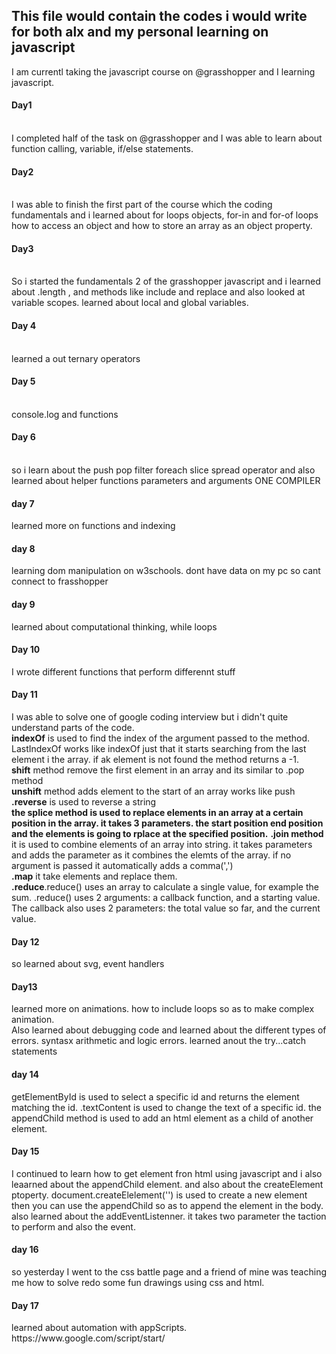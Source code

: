 <h2>This file would contain the codes i would write for both alx and my personal learning on javascript</h2>
<p>I am currentl taking the javascript course on @grasshopper and I learning javascript.</p>
<p><h4>Day1</h4> <br> I completed half of the task on @grasshopper and I was able to learn about function calling, variable, if/else statements. </p>
<p><h4>Day2</h4> <br>I was able to finish the first part of the course which the coding fundamentals and i learned about for loops objects, for-in and for-of loops how to access an object and how to store an array as an object property.</p>
<p><h4>Day3</h4> <br>So i started the fundamentals 2 of the grasshopper javascript and i learned about .length , and methods like include and replace and also looked at variable scopes. learned about local and global variables.</p>
<p><h4>Day 4</h4><br> learned a out ternary operators</p>
<p><h4>Day 5</h4><br> console.log and functions
<p><h4>Day 6</h4><br> so i learn about the push pop filter foreach slice  spread operator  and also learned about helper functions parameters and arguments ONE COMPILER</p>
<p><h4>day 7</h4> learned more on functions and indexing</p>
<p><h4>day 8</h4>
learning dom manipulation on w3schools. dont have data on my pc so cant connect to frasshopper
</p>
<p><h4>day 9</h4>learned about computational thinking, while loops</p>
<p><h4>Day 10</h4> I wrote different functions that perform differennt stuff </p>
<p><h4>Day 11</h4> I was able to solve one of google coding interview but i didn't quite understand parts of the code.  <br>
<b>indexOf</b> is used to find the index of the argument passed to the method.  <br> LastIndexOf works like indexOf just that it starts searching from the last element i the array. if ak element is not found the method returns a -1.<br>
<b>shift</b> method remove the first element in an array and its similar to .pop method  <br>
<b>unshift</b> method adds element to the start of an array works like push <br>
<b>.reverse</b> is used to reverse a string  <br>
<b>the splice method is used to replace elements in an array at a certain position in the array. it takes 3 parameters. the start position end position and the elements is going to rplace at the specified position.</b>
<b>.join method</b> it is used to combine elements of an array into  string. it takes parameters and adds the parameter as it combines the elemts of the array. if no argument is passed it automatically adds a comma(',') <br>
<b>.map</b> it take elements and replace them. <br>
<b>.reduce</b>.reduce() uses an array to calculate a single value, for example the sum.
.reduce() uses 2 arguments: a callback function, and a starting value. The callback also uses 2 parameters: the total value so far, and the current value.
</p>
<p><h4>Day 12</h4> so learned about svg, event handlers
</p>
<p><h4>Day13</h4> learned more on animations. how to include loops so as to make complex animation. <br> Also learned about debugging code and learned about the different types of errors. syntasx arithmetic and logic errors. learned anout the try...catch statements</p>
<p><h4>day 14</h4> getElementById is used to select a specific id and returns the element matching the id. 
.textContent is used to change the text of a specific id.  the appendChild method is used to add an html element as a  child of another element.</p>
<p><h4>Day 15</h4>I continued to learn how to get element fron html using javascript and i also leaarned about the appendChild element. and also about the createElement ptoperty.
document.createElelement('') is used to create a new element then you can use the appendChild so as to append the element in the body.
also learned about the addEventListenner. it takes two parameter the taction to perform and also the event.</p>
<p><h4>day 16</h4> so yesterday I went to the css battle page and a friend of mine was teaching me how to solve redo some fun drawings using css and html. </p>
<p><h4>Day 17</h4>learned about automation with appScripts. https://www.google.com/script/start/</p>